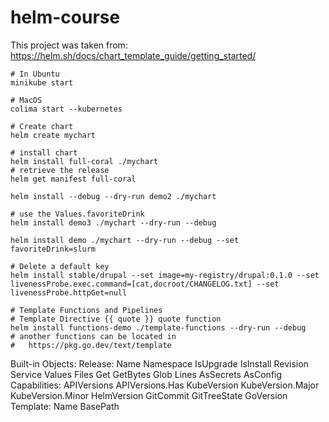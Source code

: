 # helm-course
This project was taken from:
https://helm.sh/docs/chart_template_guide/getting_started/

```shell
# In Ubuntu
minikube start

# MacOS 
colima start --kubernetes
```

```shell
# Create chart
helm create mychart

# install chart
helm install full-coral ./mychart
# retrieve the release
helm get manifest full-coral

helm install --debug --dry-run demo2 ./mychart

# use the Values.favoriteDrink
helm install demo3 ./mychart --dry-run --debug

helm install demo ./mychart --dry-run --debug --set favoriteDrink=slurm

# Delete a default key
helm install stable/drupal --set image=my-registry/drupal:0.1.0 --set livenessProbe.exec.command=[cat,docroot/CHANGELOG.txt] --set livenessProbe.httpGet=null

# Template Functions and Pipelines
# Template Directive {{ quote }} quote function
helm install functions-demo ./template-functions --dry-run --debug 
# another functions can be located in 
#   https://pkg.go.dev/text/template

```

Built-in Objects:
Release:
    Name
    Namespace
    IsUpgrade
    IsInstall
    Revision
    Service
Values
Files
    Get
    GetBytes
    Glob
    Lines
    AsSecrets
    AsConfig
Capabilities:
    APIVersions
    APIVersions.Has
    KubeVersion
    KubeVersion.Major
    KubeVersion.Minor
    HelmVersion
    GitCommit
    GitTreeState
    GoVersion
Template:
    Name
    BasePath
